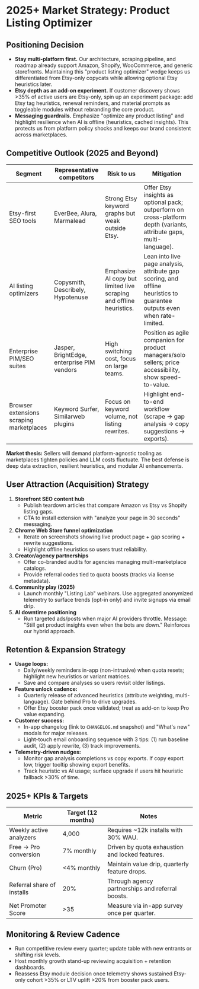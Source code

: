 # 2025+ Market Strategy: Product Listing Optimizer

## Positioning Decision
- **Stay multi-platform first.** Our architecture, scraping pipeline, and roadmap already support Amazon, Shopify, WooCommerce, and generic storefronts. Maintaining this "product listing optimizer" wedge keeps us differentiated from Etsy-only copycats while allowing optional Etsy heuristics later.
- **Etsy depth as an add-on experiment.** If customer discovery shows >35% of active users are Etsy-only, spin up an experiment package: add Etsy tag heuristics, renewal reminders, and material prompts as toggleable modules without rebranding the core product.
- **Messaging guardrails.** Emphasize "optimize any product listing" and highlight resilience when AI is offline (heuristics, cached insights). This protects us from platform policy shocks and keeps our brand consistent across marketplaces.

## Competitive Outlook (2025 and Beyond)
| Segment | Representative competitors | Risk to us | Mitigation |
|---------|----------------------------|------------|------------|
| Etsy-first SEO tools | EverBee, Alura, Marmalead | Strong Etsy keyword graphs but weak outside Etsy. | Offer Etsy insights as optional pack; outperform on cross-platform depth (variants, attribute gaps, multi-language). |
| AI listing optimizers | Copysmith, Describely, Hypotenuse | Emphasize AI copy but limited live scraping and offline heuristics. | Lean into live page analysis, attribute gap scoring, and offline heuristics to guarantee outputs even when rate-limited. |
| Enterprise PIM/SEO suites | Jasper, BrightEdge, enterprise PIM vendors | High switching cost, focus on large teams. | Position as agile companion for product managers/solo sellers; price accessibility, show speed-to-value. |
| Browser extensions scraping marketplaces | Keyword Surfer, Similarweb plugins | Focus on keyword volume, not listing rewrites. | Highlight end-to-end workflow (scrape → gap analysis → copy suggestions → exports). |

**Market thesis:** Sellers will demand platform-agnostic tooling as marketplaces tighten policies and LLM costs fluctuate. The best defense is deep data extraction, resilient heuristics, and modular AI enhancements.

## User Attraction (Acquisition) Strategy
1. **Storefront SEO content hub**
   - Publish teardown articles that compare Amazon vs Etsy vs Shopify listing gaps.
   - CTA to install extension with "analyze your page in 30 seconds" messaging.
2. **Chrome Web Store funnel optimization**
   - Iterate on screenshots showing live product page + gap scoring + rewrite suggestions.
   - Highlight offline heuristics so users trust reliability.
3. **Creator/agency partnerships**
   - Offer co-branded audits for agencies managing multi-marketplace catalogs.
   - Provide referral codes tied to quota boosts (tracks via license metadata).
4. **Community play (2025)**
   - Launch monthly "Listing Lab" webinars. Use aggregated anonymized telemetry to surface trends (opt-in only) and invite signups via email drip.
5. **AI downtime positioning**
   - Run targeted ads/posts when major AI providers throttle. Message: "Still get product insights even when the bots are down." Reinforces our hybrid approach.

## Retention & Expansion Strategy
- **Usage loops:**
  - Daily/weekly reminders in-app (non-intrusive) when quota resets; highlight new heuristics or variant matrices.
  - Save and compare analyses so users revisit older listings.
- **Feature unlock cadence:**
  - Quarterly release of advanced heuristics (attribute weighting, multi-language). Gate behind Pro to drive upgrades.
  - Offer Etsy booster pack once validated; treat as add-on to keep Pro value expanding.
- **Customer success:**
  - In-app changelog (link to `CHANGELOG.md` snapshot) and "What's new" modals for major releases.
  - Light-touch email onboarding sequence with 3 tips: (1) run baseline audit, (2) apply rewrite, (3) track improvements.
- **Telemetry-driven nudges:**
  - Monitor gap analysis completions vs copy exports. If copy export low, trigger tooltip showing export benefits.
  - Track heuristic vs AI usage; surface upgrade if users hit heuristic fallback >30% of time.

## 2025+ KPIs & Targets
| Metric | Target (12 months) | Notes |
|--------|--------------------|-------|
| Weekly active analyzers | 4,000 | Requires ~12k installs with 30% WAU. |
| Free → Pro conversion | 7% monthly | Driven by quota exhaustion and locked features. |
| Churn (Pro) | <4% monthly | Maintain value drip, quarterly feature drops. |
| Referral share of installs | 20% | Through agency partnerships and referral boosts. |
| Net Promoter Score | >35 | Measure via in-app survey once per quarter. |

## Monitoring & Review Cadence
- Run competitive review every quarter; update table with new entrants or shifting risk levels.
- Host monthly growth stand-up reviewing acquisition + retention dashboards.
- Reassess Etsy module decision once telemetry shows sustained Etsy-only cohort >35% or LTV uplift >20% from booster pack users.

